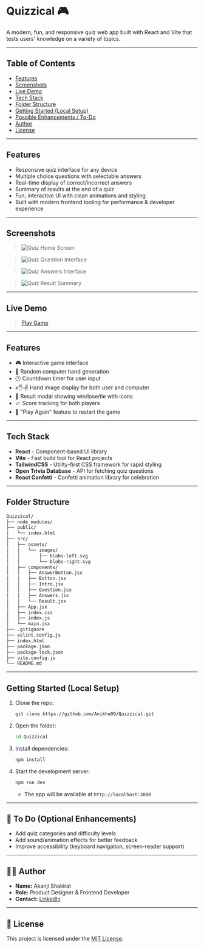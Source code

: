 # Quizzical 🎮

A modern, fun, and responsive quiz web app built with React and Vite that tests users' knowledge on a variety of topics.

---

## Table of Contents

- [Features](#features)
- [Screenshots](#screenshots)
- [Live Demo](#live-demo)
- [Tech Stack](#tech-stack)
- [Folder Structure](#folder-structure)
- [Getting Started (Local Setup)](#getting-started-local-setup)
- [Possible Enhancements / To-Do](#possible-enhancements-to-do)
- [Author](#author)
- [License](#license)

---

## Features

- Responsive quiz interface for any device
- Multiple choice questions with selectable answers
- Real-time display of correct/incorrect answers
- Summary of results at the end of a quiz
- Fun, interactive UI with clean animations and styling
- Built with modern frontend tooling for performance & developer experience

---

## Screenshots

> ![Quiz Home Screen](./src/assets/images/quizzical-home.png)

> ![Quiz Question Interface](./src/assets/images/quizzical-questions.png)

> ![Quiz Answers Interface](./src/assets/images/quizzical-answered.png)

> ![Quiz Result Summary](./src/assets/images/quizzical-result.png)

---

## Live Demo

> [Play Game](https://quizzical-bice.vercel.app/)

---

## Features

- 🎮 Interactive game interface
- 🤖 Random computer hand generation
- 🕐 Countdown timer for user input
- ✊🖐✌️ Hand image display for both user and computer
- 🧾 Result modal showing win/lose/tie with icons
- 📈 Score tracking for both players
- 🔁 "Play Again" feature to restart the game

---

## Tech Stack

- **React** - Component-based UI library
- **Vite** - Fast build tool for React projects
- **TailwindCSS** - Utility-first CSS framework for rapid styling
- **Open Trivia Database** - API for fetching quiz questions
- **React Confetti** - Confetti animation library for celebration

---

## Folder Structure

```bash
Quizzical/
├── node_modules/
├── public/
│   └── index.html
├── src/
│   ├── assets/
│   │   └── images/
│   │       ├── blobs-left.svg
│   │       └── blobs-right.svg
│   ├── components/
│   │   ├── AnswerButton.jsx
│   │   ├── Button.jsx
│   │   ├── Intro.jsx
│   │   ├── Question.jsx
│   │   ├── Answers.jsx
│   │   └── Result.jsx
│   ├── App.jsx
│   ├── index.css
│   ├── index.js
│   └── main.jsx
├── .gitignore
├── eslint.config.js
├── index.html
├── package.json
├── package-lock.json
├── vite.config.js
└── README.md
```

---

## Getting Started (Local Setup)

1. Clone the repo:

   ```bash
   git clone https://github.com/Anikhe00/Quizzical.git
   ```

2. Open the folder:

   ```bash
   cd Quizzical
   ```

3. Install dependencies:

   ```bash
   npm install
   ```

4. Start the development server:

   ```bash
   npm run dev
   ```

   - The app will be available at `http://localhost:3000`

---

## 📌 To Do (Optional Enhancements)

- Add quiz categories and difficulty levels
- Add sound/animation effects for better feedback
- Improve accessibility (keyboard navigation, screen-reader support)

---

## 👩‍💻 Author

- **Name:** Akanji Shakirat
- **Role:** Product Designer & Frontend Developer
- **Contact:** [LinkedIn](https://www.linkedin.com/in/your-link)

---

## 📄 License

This project is licensed under the [MIT License](LICENSE).
